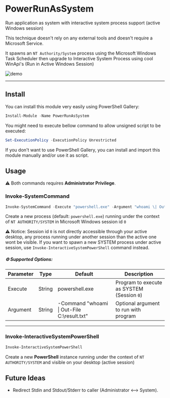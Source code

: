# PowerRunAsSystem

Run application as system with interactive system process support (active Windows session)

This technique doesn't rely on any external tools and doesn't require a Microsoft Service.

It spawns an `NT Authority/System` process using the Microsoft Windows Task Scheduler then upgrade to Interactive System Process using cool WinApi's (Run in Active Windows Session)

![demo](https://user-images.githubusercontent.com/2520298/155295069-3c916877-e5c9-4e8d-a6dd-f13cb3d15f52.png)

---

## Install

You can install this module very easily using PowerShell Gallery:

```powershell
Install-Module -Name PowerRunAsSystem
```

You might need to execute bellow command to allow unsigned script to be executed:

```powershell
Set-ExecutionPolicy -ExecutionPolicy Unrestricted
```

If you don't want to use PowerShell Gallery, you can install and import this module manually and/or use it as script.

## Usage

⚠️ Both commands requires **Administrator Privilege**. 

### Invoke-SystemCommand

```PowerShell
Invoke-SystemCommand -Execute "powershell.exe" -Argument "whoami \| Out-File C:\result.txt"
```

Create a new process (default: `powershell.exe`) running under the context of `NT AUTHORITY/SYSTEM` in Microsoft Windows session id `0`

⚠️ Notice: Session id `0` is not directly accessible through your active desktop, any process running under another session than the active one wont be visible. If you want to spawn a new SYSTEM process under active session, use `Invoke-InteractiveSystemPowerShell` command instead.

##### ⚙️ Supported Options:

| Parameter               | Type             | Default                                        | Description  |
|-------------------------|------------------|------------------------------------------------|--------------|
| Execute                 | String           | powershell.exe                                 | Program to execute as SYSTEM (Session `0`)  |
| Argument                | String           | -Command "whoami \| Out-File C:\result.txt"    | Optional argument to run with program |

---

### Invoke-InteractiveSystemPowerShell

```PowerShell
Invoke-InteractiveSystemPowerShell
```

Create a new **PowerShell** instance running under the context of `NT AUTHORITY/SYSTEM` and visible on your desktop (active session)

## Future Ideas

- Redirect Stdin and Stdout/Stderr to caller (Administrator <--> System).
